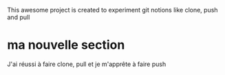 This awesome project is created to experiment git notions like clone, push and pull

# ma nouvelle section

J'ai réussi à faire clone, pull et je m'apprête à faire push

